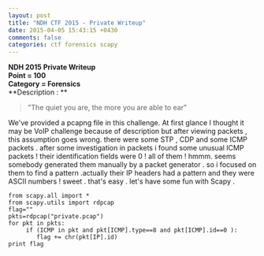 ```yaml
---
layout: post
title: "NDH CTF 2015 - Private Writeup"
date: 2015-04-05 15:43:15 +0430
comments: false
categories: ctf forensics scapy
---
```


**NDH 2015 Private Writeup**  
**Point = 100**  
**Category = Forensics**  
**Description : **  

> "The quiet you are, the more you are able to ear"

We've provided a pcapng file in this challenge. At first glance I thought it may be VoIP challenge because of description but after viewing packets , this assumption goes wrong. there were some STP , CDP and some ICMP packets . after some investigation in packets i found some unusual ICMP packets ! their identification fields were 0 ! all of them ! hmmm. seems somebody generated them manually by a packet generator . so i focused on them to find a pattern .actually their IP headers had a pattern and they were ASCII numbers ! sweet . that's easy . let's have some fun with Scapy . 

```
from scapy.all import *
from scapy.utils import rdpcap
flag=""
pkts=rdpcap("private.pcap")
for pkt in pkts:
	 if (ICMP in pkt and pkt[ICMP].type==8 and pkt[ICMP].id==0 ):
		flag += chr(pkt[IP].id)
print flag		

```

